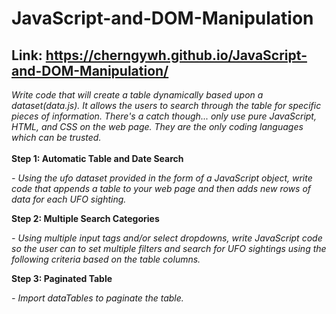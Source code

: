 # JavaScript-and-DOM-Manipulation

## Link: https://cherngywh.github.io/JavaScript-and-DOM-Manipulation/

*Write code that will create a table dynamically based upon a dataset(data.js). It allows the users to search through the table for specific pieces of information. There's a catch though... only use pure JavaScript, HTML, and CSS on the web page. They are the only coding languages which can be trusted.*
<br/>
<br/>
**Step 1: Automatic Table and Date Search**

*- Using the ufo dataset provided in the form of a JavaScript object, write code that appends a table to your web page and then adds new rows of data for each UFO sighting.*

**Step 2: Multiple Search Categories**

*- Using multiple input tags and/or select dropdowns, write JavaScript code so the user can to set multiple filters and search for UFO sightings using the following criteria based on the table columns.*

**Step 3: Paginated Table**

*- Import dataTables to paginate the table.*
